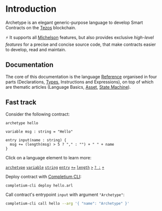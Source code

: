 # Introduction

Archetype is an elegant generic-purpose language to develop Smart Contracts on the [Tezos](https://tezos.com/) blockchain.

⚡️ It supports all [Michelson](https://tezos.gitlab.io/michelson-reference/) features, but also provides exclusive *high-level features* for a precise and concise source code, that make contracts easier to develop, read and maintain.

## Documentation

The core of this documentation is the language [Reference](/docs/reference/) organised in four parts (Declarations, [Types](/docs/reference/types), Instructions and Expressions), on top of which are thematic articles (Language Basics, [Asset](/docs/asset), [State Machine](/docs/statemachine)).

## Fast track

Consider the following contract:
```archetype title="hello.arl"
archetype hello

variable msg : string = "Hello"

entry input(name : string) {
  msg += (length(msg) > 5 ? "," : "") + " " + name
}
```

Click on a language element to learn more:

[`archetype`](/docs/reference/declarations/contract) [`variable`](/docs/reference/declarations/storage#variable) [`string`](/docs/reference/types#string) [`entry`](/docs/reference/declarations/entrypoint) [`+=`](/docs/reference/instructions/assignment#a--b-1) [`length`](/docs/reference/expressions/builtins#length(o%20:%20T)) [`>`](/docs/reference/expressions/operators/arithmetic#a--b-11) [`? :`](/docs/reference/expressions/controls#a--b--c) [`+`](/docs/reference/expressions/operators/arithmetic#a--b)

Deploy contract with [Completium CLI](/docs/install#completium-cli):
```
completium-cli deploy hello.arl
```

Call contract's entrypoint `input` with argument `"Archetype"`:
```bash
completium-cli call hello --arg '{ "name": "Archetype" }'
```




